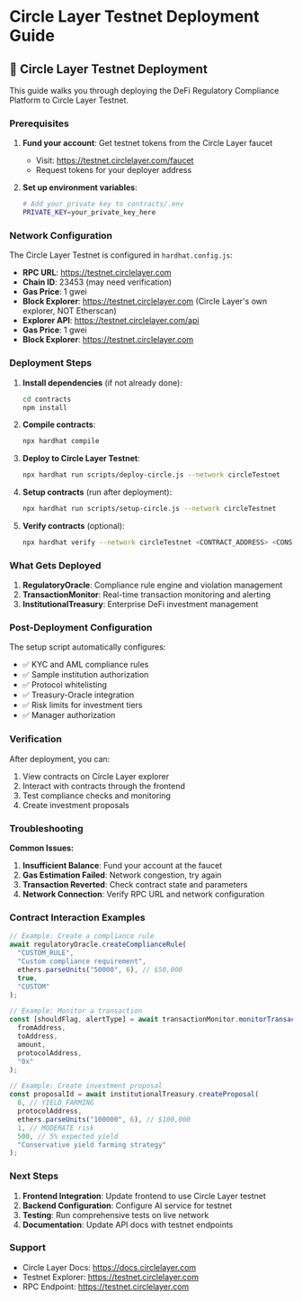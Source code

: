 # Circle Layer Testnet Deployment Guide

## 🔵 Circle Layer Testnet Deployment

This guide walks you through deploying the DeFi Regulatory Compliance Platform to Circle Layer Testnet.

### Prerequisites

1. **Fund your account**: Get testnet tokens from the Circle Layer faucet

   - Visit: https://testnet.circlelayer.com/faucet
   - Request tokens for your deployer address

2. **Set up environment variables**:
   ```bash
   # Add your private key to contracts/.env
   PRIVATE_KEY=your_private_key_here
   ```

### Network Configuration

The Circle Layer Testnet is configured in `hardhat.config.js`:

- **RPC URL**: https://testnet.circlelayer.com
- **Chain ID**: 23453 (may need verification)
- **Gas Price**: 1 gwei
- **Block Explorer**: https://testnet.circlelayer.com (Circle Layer's own explorer, NOT Etherscan)
- **Explorer API**: https://testnet.circlelayer.com/api
- **Gas Price**: 1 gwei
- **Block Explorer**: https://testnet.circlelayer.com

### Deployment Steps

1. **Install dependencies** (if not already done):

   ```bash
   cd contracts
   npm install
   ```

2. **Compile contracts**:

   ```bash
   npx hardhat compile
   ```

3. **Deploy to Circle Layer Testnet**:

   ```bash
   npx hardhat run scripts/deploy-circle.js --network circleTestnet
   ```

4. **Setup contracts** (run after deployment):

   ```bash
   npx hardhat run scripts/setup-circle.js --network circleTestnet
   ```

5. **Verify contracts** (optional):
   ```bash
   npx hardhat verify --network circleTestnet <CONTRACT_ADDRESS> <CONSTRUCTOR_ARGS>
   ```

### What Gets Deployed

1. **RegulatoryOracle**: Compliance rule engine and violation management
2. **TransactionMonitor**: Real-time transaction monitoring and alerting
3. **InstitutionalTreasury**: Enterprise DeFi investment management

### Post-Deployment Configuration

The setup script automatically configures:

- ✅ KYC and AML compliance rules
- ✅ Sample institution authorization
- ✅ Protocol whitelisting
- ✅ Treasury-Oracle integration
- ✅ Risk limits for investment tiers
- ✅ Manager authorization

### Verification

After deployment, you can:

1. View contracts on Circle Layer explorer
2. Interact with contracts through the frontend
3. Test compliance checks and monitoring
4. Create investment proposals

### Troubleshooting

**Common Issues:**

1. **Insufficient Balance**: Fund your account at the faucet
2. **Gas Estimation Failed**: Network congestion, try again
3. **Transaction Reverted**: Check contract state and parameters
4. **Network Connection**: Verify RPC URL and network configuration

### Contract Interaction Examples

```javascript
// Example: Create a compliance rule
await regulatoryOracle.createComplianceRule(
  "CUSTOM_RULE",
  "Custom compliance requirement",
  ethers.parseUnits("50000", 6), // $50,000
  true,
  "CUSTOM"
);

// Example: Monitor a transaction
const [shouldFlag, alertType] = await transactionMonitor.monitorTransaction(
  fromAddress,
  toAddress,
  amount,
  protocolAddress,
  "0x"
);

// Example: Create investment proposal
const proposalId = await institutionalTreasury.createProposal(
  0, // YIELD_FARMING
  protocolAddress,
  ethers.parseUnits("100000", 6), // $100,000
  1, // MODERATE risk
  500, // 5% expected yield
  "Conservative yield farming strategy"
);
```

### Next Steps

1. **Frontend Integration**: Update frontend to use Circle Layer testnet
2. **Backend Configuration**: Configure AI service for testnet
3. **Testing**: Run comprehensive tests on live network
4. **Documentation**: Update API docs with testnet endpoints

### Support

- Circle Layer Docs: https://docs.circlelayer.com
- Testnet Explorer: https://testnet.circlelayer.com
- RPC Endpoint: https://testnet.circlelayer.com
